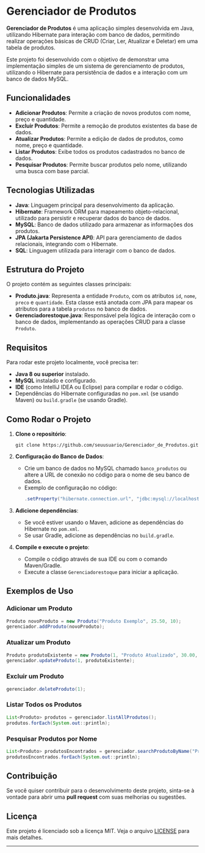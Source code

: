 # Gerenciador de Produtos

**Gerenciador de Produtos** é uma aplicação simples desenvolvida em Java, utilizando Hibernate para interação com banco de dados, permitindo realizar operações básicas de CRUD (Criar, Ler, Atualizar e Deletar) em uma tabela de produtos.

Este projeto foi desenvolvido com o objetivo de demonstrar uma implementação simples de um sistema de gerenciamento de produtos, utilizando o Hibernate para persistência de dados e a interação com um banco de dados MySQL.

## Funcionalidades

- **Adicionar Produtos**: Permite a criação de novos produtos com nome, preço e quantidade.
- **Excluir Produtos**: Permite a remoção de produtos existentes da base de dados.
- **Atualizar Produtos**: Permite a edição de dados de produtos, como nome, preço e quantidade.
- **Listar Produtos**: Exibe todos os produtos cadastrados no banco de dados.
- **Pesquisar Produtos**: Permite buscar produtos pelo nome, utilizando uma busca com base parcial.

## Tecnologias Utilizadas

- **Java**: Linguagem principal para desenvolvimento da aplicação.
- **Hibernate**: Framework ORM para mapeamento objeto-relacional, utilizado para persistir e recuperar dados do banco de dados.
- **MySQL**: Banco de dados utilizado para armazenar as informações dos produtos.
- **JPA (Jakarta Persistence API)**: API para gerenciamento de dados relacionais, integrando com o Hibernate.
- **SQL**: Linguagem utilizada para interagir com o banco de dados.

## Estrutura do Projeto

O projeto contém as seguintes classes principais:

- **Produto.java**: Representa a entidade `Produto`, com os atributos `id`, `nome`, `preco` e `quantidade`. Esta classe está anotada com JPA para mapear os atributos para a tabela `produtos` no banco de dados.
- **Gerenciadorestoque.java**: Responsável pela lógica de interação com o banco de dados, implementando as operações CRUD para a classe `Produto`.

## Requisitos

Para rodar este projeto localmente, você precisa ter:

- **Java 8 ou superior** instalado.
- **MySQL** instalado e configurado.
- **IDE** (como IntelliJ IDEA ou Eclipse) para compilar e rodar o código.
- Dependências do Hibernate configuradas no `pom.xml` (se usando Maven) ou `build.gradle` (se usando Gradle).

## Como Rodar o Projeto

1. **Clone o repositório**:
   ```
   git clone https://github.com/seuusuario/Gerenciador_de_Produtos.git
   ```

2. **Configuração do Banco de Dados**:
   - Crie um banco de dados no MySQL chamado `banco_produtos` ou altere a URL de conexão no código para o nome de seu banco de dados.
   - Exemplo de configuração no código:
     ```java
     .setProperty("hibernate.connection.url", "jdbc:mysql://localhost:3306/banco_produtos")
     ```

3. **Adicione dependências**:
   - Se você estiver usando o Maven, adicione as dependências do Hibernate no `pom.xml`.
   - Se usar Gradle, adicione as dependências no `build.gradle`.

4. **Compile e execute o projeto**:
   - Compile o código através de sua IDE ou com o comando Maven/Gradle.
   - Execute a classe `Gerenciadorestoque` para iniciar a aplicação.

## Exemplos de Uso

### Adicionar um Produto
```java
Produto novoProduto = new Produto("Produto Exemplo", 25.50, 10);
gerenciador.addProduto(novoProduto);
```

### Atualizar um Produto
```java
Produto produtoExistente = new Produto(1, "Produto Atualizado", 30.00, 15);
gerenciador.updateProduto(1, produtoExistente);
```

### Excluir um Produto
```java
gerenciador.deleteProduto(1);
```

### Listar Todos os Produtos
```java
List<Produto> produtos = gerenciador.listAllProdutos();
produtos.forEach(System.out::println);
```

### Pesquisar Produtos por Nome
```java
List<Produto> produtosEncontrados = gerenciador.searchProdutoByName("Produto");
produtosEncontrados.forEach(System.out::println);
```

## Contribuição

Se você quiser contribuir para o desenvolvimento deste projeto, sinta-se à vontade para abrir uma **pull request** com suas melhorias ou sugestões.

## Licença

Este projeto é licenciado sob a licença MIT. Veja o arquivo [LICENSE](LICENSE) para mais detalhes.

---
